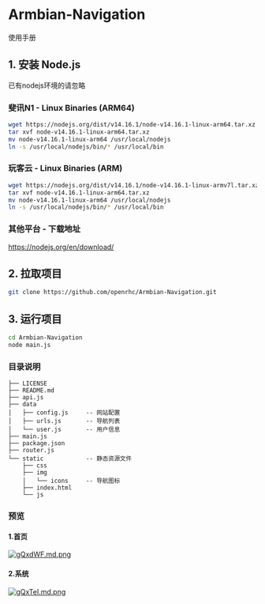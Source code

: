 # Armbian-Navigation

使用手册

## 1. 安装 Node.js

已有nodejs环境的请忽略

### 斐讯N1 - Linux Binaries (ARM64)
```bash
wget https://nodejs.org/dist/v14.16.1/node-v14.16.1-linux-arm64.tar.xz
tar xvf node-v14.16.1-linux-arm64.tar.xz
mv node-v14.16.1-linux-arm64 /usr/local/nodejs
ln -s /usr/local/nodejs/bin/* /usr/local/bin
```
### 玩客云 - Linux Binaries (ARM)
```bash
wget https://nodejs.org/dist/v14.16.1/node-v14.16.1-linux-armv7l.tar.xz
tar xvf node-v14.16.1-linux-arm64.tar.xz
mv node-v14.16.1-linux-arm64 /usr/local/nodejs
ln -s /usr/local/nodejs/bin/* /usr/local/bin
```

### 其他平台 - 下载地址

https://nodejs.org/en/download/

## 2. 拉取项目
```bash
git clone https://github.com/openrhc/Armbian-Navigation.git
```

## 3. 运行项目
```bash
cd Armbian-Navigation
node main.js
```

### 目录说明

    ├── LICENSE
    ├── README.md
    ├── api.js
    ├── data
    │   ├── config.js     -- 网站配置
    │   ├── urls.js       -- 导航列表
    │   └── user.js       -- 用户信息
    ├── main.js
    ├── package.json
    ├── router.js
    └── static            -- 静态资源文件
        ├── css
        ├── img
        │   └── icons     -- 导航图标
        ├── index.html
        └── js


### 预览
#### 1.首页
[![gQxdWF.md.png](https://z3.ax1x.com/2021/05/06/gQxdWF.md.png)](https://imgtu.com/i/gQxdWF)

#### 2.系统
[![gQxTeI.md.png](https://z3.ax1x.com/2021/05/06/gQxTeI.md.png)](https://imgtu.com/i/gQxTeI)